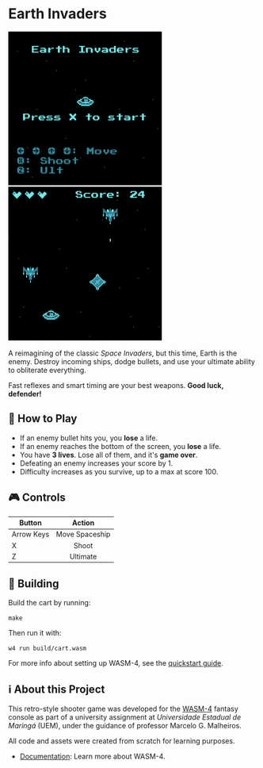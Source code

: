# Earth Invaders

![screenshot 1](assets/screenshot1.png)  ![screenshot 2](assets/screenshot2.png)

A reimagining of the classic *Space Invaders*, but this time, Earth is the enemy. Destroy incoming ships, dodge bullets, and use your ultimate ability to obliterate everything.

Fast reflexes and smart timing are your best weapons. **Good luck, defender!**


## :space_invader: How to Play

- If an enemy bullet hits you, you **lose** a life.
- If an enemy reaches the bottom of the screen, you **lose** a life.
- You have **3 lives**. Lose all of them, and it's **game over**.
- Defeating an enemy increases your score by 1.
- Difficulty increases as you survive, up to a max at score 100.


## :video_game: Controls

|   Button   |     Action     |
| ---------- |:--------------:|
| Arrow Keys | Move Spaceship |
| X          | Shoot          |
| Z          | Ultimate       |


## :wrench: Building
Build the cart by running:

```shell
make
```

Then run it with:

```shell
w4 run build/cart.wasm
```

For more info about setting up WASM-4, see the [quickstart guide](https://wasm4.org/docs/getting-started/setup?code-lang=c#quickstart).


## :information_source: About this Project

This retro-style shooter game was developed for the [WASM-4](https://wasm4.org) fantasy console as part of a university assignment at *Universidade Estadual de Maringá* (UEM), under the guidance of professor Marcelo G. Malheiros.  

All code and assets were created from scratch for learning purposes.

- [Documentation](https://wasm4.org/docs): Learn more about WASM-4.
